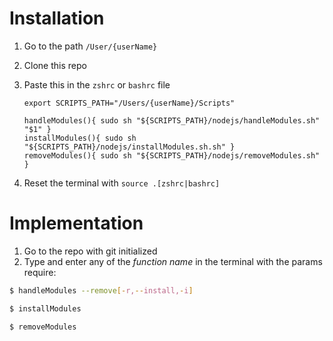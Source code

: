 # Installation

1. Go to the path `/User/{userName}`
2. Clone this repo
3. Paste this in the `zshrc` or `bashrc` file

   ```
   export SCRIPTS_PATH="/Users/{userName}/Scripts"

   handleModules(){ sudo sh "${SCRIPTS_PATH}/nodejs/handleModules.sh" "$1" }
   installModules(){ sudo sh "${SCRIPTS_PATH}/nodejs/installModules.sh.sh" }
   removeModules(){ sudo sh "${SCRIPTS_PATH}/nodejs/removeModules.sh" }
   ```

4. Reset the terminal with `source .[zshrc|bashrc]`

# Implementation

1. Go to the repo with git initialized
2. Type and enter any of the _function name_ in the terminal with the params require:

```bash
$ handleModules --remove[-r,--install,-i]
```

```bash
$ installModules
```

```bash
$ removeModules
```
